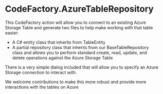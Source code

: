 ﻿# CodeFactory.AzureTableRepository

This CodeFactory action will allow you to connect to an existing Azure Storage Table and generate two files to help make working with that table easier:

- A C# entity class that inherits from TableEntity
- A partial repository class that inherits from our BaseTableRepository class and allows you to perform standard create, read, update, and delete operations against the Azure Storage Table

There is a very simple dialog included that will allow you to specify an Azure Storage connection to interact with.

We welcome contributions to make this more robust and provide more interactions with the tables on Azure
